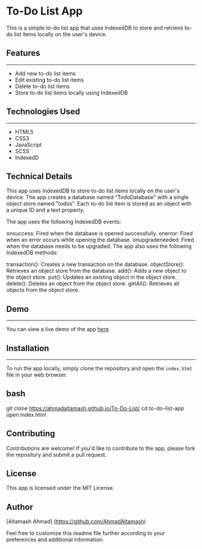 # To-Do List App

This is a simple to-do list app that uses IndexedDB to store and retrieve to-do list items locally on the user's device.

## Features
--------

* Add new to-do list items
* Edit existing to-do list items
* Delete to-do list items
* Store to-do list items locally using IndexedDB

## Technologies Used
-------------------

* HTML5
* CSS3
* JavaScript
* SCSS
* IndexedD
## Technical Details

This app uses IndexedDB to store to-do list items locally on the user's device. The app creates a database named "TodoDatabase" with a single object store named "todos". Each to-do list item is stored as an object with a unique ID and a text property.

The app uses the following IndexedDB events:

onsuccess: Fired when the database is opened successfully.
onerror: Fired when an error occurs while opening the database.
onupgradeneeded: Fired when the database needs to be upgraded.
The app also uses the following IndexedDB methods:

transaction(): Creates a new transaction on the database.
objectStore(): Retrieves an object store from the database.
add(): Adds a new object to the object store.
put(): Updates an existing object in the object store.
delete(): Deletes an object from the object store.
getAll(): Retrieves all objects from the object store.

## Demo
-----

You can view a live demo of the app [here](https://ahmadaltamash.github.io/To-Do-List/)

## Installation
------------

To run the app locally, simply clone the repository and open the `index.html` file in your web browser.

## bash
git clone https://ahmadaltamash.github.io/To-Do-List/
cd to-do-list-app
open index.html

## Contributing
Contributions are welcome! If you'd like to contribute to the app, please fork the repository and submit a pull request.

## License
This app is licensed under the MIT License.

## Author

[Altamash Ahmad] (https://github.com/AhmadAltamash)

Feel free to customize this readme file further according to your preferences and additional information.
